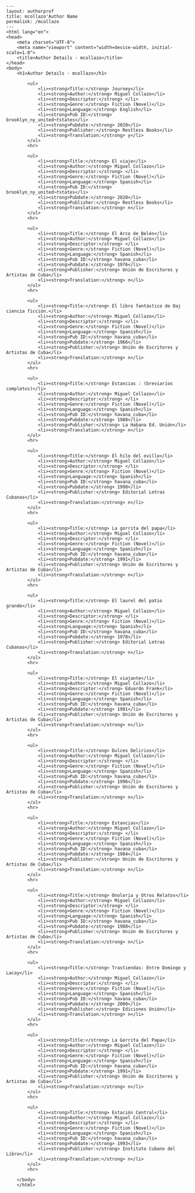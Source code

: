 
    ---
    layout: authorprof
    title: mcollazo'Author Name 
    permalink: /mcollazo
    ---
    <html lang="en">
    <head>
        <meta charset="UTF-8">
        <meta name="viewport" content="width=device-width, initial-scale=1.0">
        <title>Author Details - mcollazo</title>
    </head>
    <body>
        <h1>Author Details - mcollazo</h1>
        
            <ul>
                <li><strong>Title:</strong> Journey</li>
                <li><strong>Author:</strong> Miguel Collazo</li>
                <li><strong>Descriptor:</strong> </li>
                <li><strong>Genre:</strong> Fiction (Novel)</li>
                <li><strong>Language:</strong> English</li>
                <li><strong>Pub ID:</strong> brooklyn_ny_united¬†states</li>
                <li><strong>Pubdate:</strong> 2020</li>
                <li><strong>Publisher:</strong> Restless Books</li>
                <li><strong>Translation:</strong> y</li>
            </ul>
            <hr>
            
            <ul>
                <li><strong>Title:</strong> El viaje</li>
                <li><strong>Author:</strong> Miguel Collazo</li>
                <li><strong>Descriptor:</strong> </li>
                <li><strong>Genre:</strong> Fiction (Novel)</li>
                <li><strong>Language:</strong> Spanish</li>
                <li><strong>Pub ID:</strong> brooklyn_ny_united¬†states</li>
                <li><strong>Pubdate:</strong> 2020</li>
                <li><strong>Publisher:</strong> Restless Books</li>
                <li><strong>Translation:</strong> n</li>
            </ul>
            <hr>
            
            <ul>
                <li><strong>Title:</strong> El Arco de Belén</li>
                <li><strong>Author:</strong> Miguel Collazo</li>
                <li><strong>Descriptor:</strong> </li>
                <li><strong>Genre:</strong> Fiction (Novel)</li>
                <li><strong>Language:</strong> Spanish</li>
                <li><strong>Pub ID:</strong> havana_cuba</li>
                <li><strong>Pubdate:</strong> 1976</li>
                <li><strong>Publisher:</strong> Unión de Escritores y Artistas de Cuba</li>
                <li><strong>Translation:</strong> n</li>
            </ul>
            <hr>
            
            <ul>
                <li><strong>Title:</strong> El libro fantástico de Oaj ciencia ficción.</li>
                <li><strong>Author:</strong> Miguel Collazo</li>
                <li><strong>Descriptor:</strong> </li>
                <li><strong>Genre:</strong> Fiction (Novel)</li>
                <li><strong>Language:</strong> Spanish</li>
                <li><strong>Pub ID:</strong> havana_cuba</li>
                <li><strong>Pubdate:</strong> 1966</li>
                <li><strong>Publisher:</strong> Unión de Escritores y Artistas de Cuba</li>
                <li><strong>Translation:</strong> n</li>
            </ul>
            <hr>
            
            <ul>
                <li><strong>Title:</strong> Estancias : (breviarios completos)</li>
                <li><strong>Author:</strong> Miguel Collazo</li>
                <li><strong>Descriptor:</strong> </li>
                <li><strong>Genre:</strong> Fiction (Novel)</li>
                <li><strong>Language:</strong> Spanish</li>
                <li><strong>Pub ID:</strong> havana_cuba</li>
                <li><strong>Pubdate:</strong> 1988</li>
                <li><strong>Publisher:</strong> La Habana Ed. Unión</li>
                <li><strong>Translation:</strong> n</li>
            </ul>
            <hr>
            
            <ul>
                <li><strong>Title:</strong> El hilo del ovillo</li>
                <li><strong>Author:</strong> Miguel Collazo</li>
                <li><strong>Descriptor:</strong> </li>
                <li><strong>Genre:</strong> Fiction (Novel)</li>
                <li><strong>Language:</strong> Spanish</li>
                <li><strong>Pub ID:</strong> havana_cuba</li>
                <li><strong>Pubdate:</strong> 1998</li>
                <li><strong>Publisher:</strong> Editorial Letras Cubanas</li>
                <li><strong>Translation:</strong> n</li>
            </ul>
            <hr>
            
            <ul>
                <li><strong>Title:</strong> La gorrita del papa</li>
                <li><strong>Author:</strong> Miguel Collazo</li>
                <li><strong>Descriptor:</strong> </li>
                <li><strong>Genre:</strong> Fiction (Novel)</li>
                <li><strong>Language:</strong> Spanish</li>
                <li><strong>Pub ID:</strong> havana_cuba</li>
                <li><strong>Pubdate:</strong> 1991</li>
                <li><strong>Publisher:</strong> Unión de Escritores y Artistas de Cuba</li>
                <li><strong>Translation:</strong> n</li>
            </ul>
            <hr>
            
            <ul>
                <li><strong>Title:</strong> El laurel del patio grande</li>
                <li><strong>Author:</strong> Miguel Collazo</li>
                <li><strong>Descriptor:</strong> </li>
                <li><strong>Genre:</strong> Fiction (Novel)</li>
                <li><strong>Language:</strong> Spanish</li>
                <li><strong>Pub ID:</strong> havana_cuba</li>
                <li><strong>Pubdate:</strong> 1978</li>
                <li><strong>Publisher:</strong> Editorial Letras Cubanas</li>
                <li><strong>Translation:</strong> n</li>
            </ul>
            <hr>
            
            <ul>
                <li><strong>Title:</strong> El viajante</li>
                <li><strong>Author:</strong> Miguel Collazo</li>
                <li><strong>Descriptor:</strong> Eduardo Frank</li>
                <li><strong>Genre:</strong> Fiction (Novel)</li>
                <li><strong>Language:</strong> Spanish</li>
                <li><strong>Pub ID:</strong> havana_cuba</li>
                <li><strong>Pubdate:</strong> 1991</li>
                <li><strong>Publisher:</strong> Unión de Escritores y Artistas de Cuba</li>
                <li><strong>Translation:</strong> n</li>
            </ul>
            <hr>
            
            <ul>
                <li><strong>Title:</strong> Dulces Delirios</li>
                <li><strong>Author:</strong> Miguel Collazo</li>
                <li><strong>Descriptor:</strong> </li>
                <li><strong>Genre:</strong> Fiction (Novel)</li>
                <li><strong>Language:</strong> Spanish</li>
                <li><strong>Pub ID:</strong> havana_cuba</li>
                <li><strong>Pubdate:</strong> 1996</li>
                <li><strong>Publisher:</strong> Unión de Escritores y Artistas de Cuba</li>
                <li><strong>Translation:</strong> n</li>
            </ul>
            <hr>
            
            <ul>
                <li><strong>Title:</strong> Estancias</li>
                <li><strong>Author:</strong> Miguel Collazo</li>
                <li><strong>Descriptor:</strong> </li>
                <li><strong>Genre:</strong> Fiction (Novel)</li>
                <li><strong>Language:</strong> Spanish</li>
                <li><strong>Pub ID:</strong> havana_cuba</li>
                <li><strong>Pubdate:</strong> 1984</li>
                <li><strong>Publisher:</strong> Unión de Escritores y Artistas de Cuba</li>
                <li><strong>Translation:</strong> n</li>
            </ul>
            <hr>
            
            <ul>
                <li><strong>Title:</strong> Onoloria y Otros Relatos</li>
                <li><strong>Author:</strong> Miguel Collazo</li>
                <li><strong>Descriptor:</strong> </li>
                <li><strong>Genre:</strong> Fiction (Novel)</li>
                <li><strong>Language:</strong> Spanish</li>
                <li><strong>Pub ID:</strong> havana_cuba</li>
                <li><strong>Pubdate:</strong> 1988</li>
                <li><strong>Publisher:</strong> Unión de Escritores y Artistas de Cuba</li>
                <li><strong>Translation:</strong> n</li>
            </ul>
            <hr>
            
            <ul>
                <li><strong>Title:</strong> Trastiendas: Entre Domingo y Lacay</li>
                <li><strong>Author:</strong> Miguel Collazo</li>
                <li><strong>Descriptor:</strong> </li>
                <li><strong>Genre:</strong> Fiction (Novel)</li>
                <li><strong>Language:</strong> Spanish</li>
                <li><strong>Pub ID:</strong> havana_cuba</li>
                <li><strong>Pubdate:</strong> 2000</li>
                <li><strong>Publisher:</strong> Ediciones Unión</li>
                <li><strong>Translation:</strong> n</li>
            </ul>
            <hr>
            
            <ul>
                <li><strong>Title:</strong> La Gorrita del Papa</li>
                <li><strong>Author:</strong> Miguel Collazo</li>
                <li><strong>Descriptor:</strong> </li>
                <li><strong>Genre:</strong> Fiction (Novel)</li>
                <li><strong>Language:</strong> Spanish</li>
                <li><strong>Pub ID:</strong> havana_cuba</li>
                <li><strong>Pubdate:</strong> 1991</li>
                <li><strong>Publisher:</strong> Unión de Escritores y Artistas de Cuba</li>
                <li><strong>Translation:</strong> n</li>
            </ul>
            <hr>
            
            <ul>
                <li><strong>Title:</strong> Estación Central</li>
                <li><strong>Author:</strong> Miguel Collazo</li>
                <li><strong>Descriptor:</strong> </li>
                <li><strong>Genre:</strong> Fiction (Novel)</li>
                <li><strong>Language:</strong> Spanish</li>
                <li><strong>Pub ID:</strong> havana_cuba</li>
                <li><strong>Pubdate:</strong> 1993</li>
                <li><strong>Publisher:</strong> Instituto Cubano del Libro</li>
                <li><strong>Translation:</strong> n</li>
            </ul>
            <hr>
            
        </body>
        </html>
        